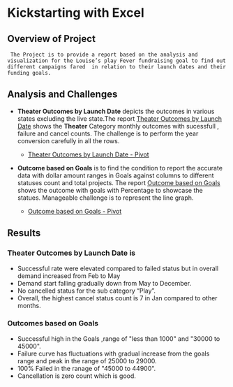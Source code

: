 # Kickstarting with Excel

## Overview of Project
     The Project is to provide a report based on the analysis and visualization for the Louise’s play Fever fundraising goal to find out different campaigns fared  in relation to their launch dates and their funding goals.

## Analysis and Challenges
- **Theater Outcomes by Launch Date** depicts the outcomes in various states excluding the live state.The report [Theater Outcomes by Launch Date](https://github.com/raajasrini/kickstarter-analysis/blob/main/resources/Theater_Outcomes_vs_Launch.png) shows the **Theater** Category monthly outcomes with sucessfull , failure and cancel counts. The challenge is to perform the year conversion carefully in all the rows.

    - [Theater Outcomes by Launch Date - Pivot ](https://github.com/raajasrini/kickstarter-analysis/blob/main/resources/pic1-step10-pivottable-confirmation.png)
 
- **Outcome based on Goals**  is to find the condition to report the accurate data with dollar amount ranges in Goals against columns to different statuses count and total projects. The report [Outcome based on Goals](https://github.com/raajasrini/kickstarter-analysis/blob/main/resources/Outcomes_vs_Goals.png) shows the outcome with goals with Percentage to showcase the statues. Manageable challenge is to represent the line graph.

   - [Outcome based on Goals - Pivot ](https://github.com/raajasrini/kickstarter-analysis/blob/main/resources/outcome_vs_goal_table-pivot.png)
 

## Results
### Theater Outcomes by Launch Date is 
-	Successful rate were elevated compared to failed status but in overall demand increased from Feb to May 
- Demand start falling gradually down from May to December.
-	No cancelled status for the sub category “Play”.
- Overall, the highest cancel status count is 7 in Jan compared to other months.

###  Outcomes based on Goals 
-	Successful high in the Goals ,range of "less than 1000" and "30000 to 45000".
-	Failure curve has fluctuations with gradual increase from the goals range and peak in the range of 25000 to 29000. 
- 100% Failed in the ranage of "45000 to 44900".
- Cancellation is zero count which is good.


